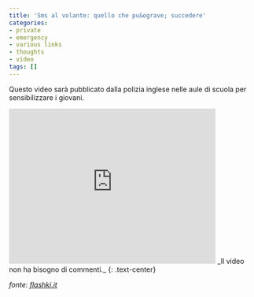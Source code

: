 ```yaml
---
title: 'Sms al volante: quello che pu&ograve; succedere'
categories:
- private
- emergency
- various links
- thoughts
- video
tags: []
---
```

Questo video sarà pubblicato dalla polizia inglese nelle aule di scuola per
sensibilizzare i giovani.

<iframe width="420" height="315" src="https://www.youtube.com/embed/u4wVe0yyeOA" frameborder="0" allowfullscreen></iframe>
_Il video non ha bisogno di commenti._
{: .text-center}

_fonte: [flashki.it](http://www.flashki.it/articolo.php?id=3349)_

